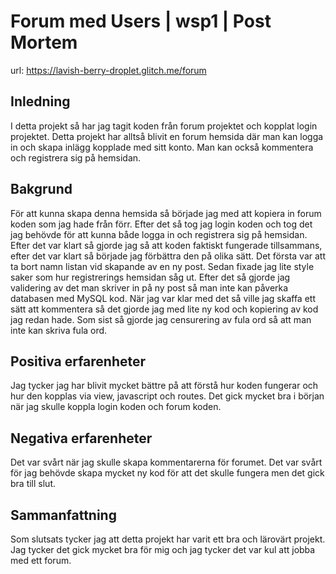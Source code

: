 # Forum med Users | wsp1  | Post Mortem 

url: https://lavish-berry-droplet.glitch.me/forum

## Inledning
I detta projekt så har jag tagit koden från forum projektet och kopplat login projektet. Detta projekt har alltså blivit en forum hemsida där man kan logga in och skapa inlägg kopplade med sitt konto. Man kan också kommentera och registrera sig på hemsidan.

## Bakgrund
För att kunna skapa denna hemsida så började jag med att kopiera in forum koden som jag hade från förr. Efter det så tog jag login koden och tog det jag behövde för att kunna både logga in och registrera sig på hemsidan. Efter det var klart så gjorde jag så att koden faktiskt fungerade tillsammans, efter det var klart så började jag förbättra den på olika sätt. Det första var att ta bort namn listan vid skapande av en ny post. Sedan fixade jag lite style saker som hur registrerings hemsidan såg ut. Efter det så gjorde jag validering av det man skriver in på ny post så man inte kan påverka databasen med MySQL kod. När jag var klar med det så ville jag skaffa ett sätt att kommentera så det gjorde jag med lite ny kod och kopiering av kod jag redan hade. Som sist så gjorde jag censurering av fula ord så att man inte kan skriva fula ord.

## Positiva erfarenheter
Jag tycker jag har blivit mycket bättre på att förstå hur koden fungerar och hur den kopplas via view, javascript och routes. Det gick mycket bra i början när jag skulle koppla login koden och forum koden. 


## Negativa erfarenheter
Det var svårt när jag skulle skapa kommentarerna för forumet. Det var svårt för jag behövde skapa mycket ny kod för att det skulle fungera men det gick bra till slut.

## Sammanfattning
Som slutsats tycker jag att detta projekt har varit ett bra och lärovärt projekt. Jag tycker det gick mycket bra för mig och jag tycker det var kul att jobba med ett forum.